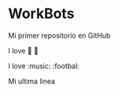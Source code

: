 # WorkBots

Mi primer repositorio en GitHub

I love :pizza: :beer:

I love :music: :footbal:

Mi ultima linea
